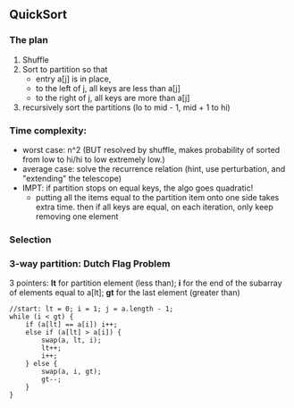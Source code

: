 ## QuickSort

### The plan

1. Shuffle
2. Sort to partition so that
    - entry a[j] is in place,
    - to the left of j, all keys are less than a[j]
    - to the right of j, all keys are more than a[j]
3. recursively sort the partitions (lo to mid - 1, mid + 1 to hi)

### Time complexity:
- worst case: n^2 (BUT resolved by shuffle, makes probability of sorted from low
  to hi/hi to low extremely low.)
- average case: solve the recurrence relation (hint, use perturbation, and
  "extending" the telescope)
- IMPT: if partition stops on equal keys, the algo goes quadratic!
    - putting all the items equal to the partition item onto one side takes
      extra time. then if all keys are equal, on each iteration, only keep
      removing one element

### Selection

### 3-way partition: Dutch Flag Problem

3 pointers: **lt** for partition element (less than); **i** for the end of the
subarray of elements equal to a[lt]; **gt** for the last element (greater than)

```
//start: lt = 0; i = 1; j = a.length - 1;
while (i < gt) {
    if (a[lt] == a[i]) i++;
    else if (a[lt] > a[i]) {
        swap(a, lt, i);
        lt++;
        i++;
    } else {
        swap(a, i, gt);
        gt--;
    }
}
```
